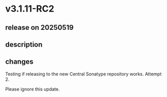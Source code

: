 # v3.1.11-RC2

## release on 20250519
## description
## changes
Testing if releasing to the new Central Sonatype repository works. Attempt 2.

Please ignore this update.

